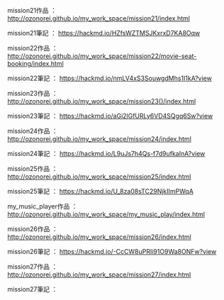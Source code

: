 mission21作品 ： http://ozonorei.github.io/my_work_space/mission21/index.html

mission21筆記 ： https://hackmd.io/HZfsWZTMSJKxrxD7KA8Oqw

mission22作品 ： http://ozonorei.github.io/my_work_space/mission22/movie-seat-booking/index.html

mission22筆記 ： https://hackmd.io/nmLV4xS3SouwgdMhs1I1kA?view 

mission23作品 ： http://ozonorei.github.io/my_work_space/mission23()/index.html

mission23筆記 ： https://hackmd.io/aGi2lGfURLy6VD4SQgq6Sw?view

mission24作品 ： http://ozonorei.github.io/my_work_space/mission24/index.html

mission24筆記 ： https://hackmd.io/L9uJs7h4Qs-f7d9ufkaInA?view

mission25作品 ： http://ozonorei.github.io/my_work_space/mission25/index.html

mission25筆記 ： https://hackmd.io/U_8za08sTC29NjkIImPWqA

my_music_player作品 ： http://ozonorei.github.io/my_work_space/my_music_play/index.html

mission26作品 ： http://ozonorei.github.io/my_work_space/mission26/index.html

mission26筆記 ： https://hackmd.io/-CcCW8uPRIi91O9Wa8ONFw?view

mission27作品 ： http://ozonorei.github.io/my_work_space/mission27/index.html

mission27筆記 ： 
